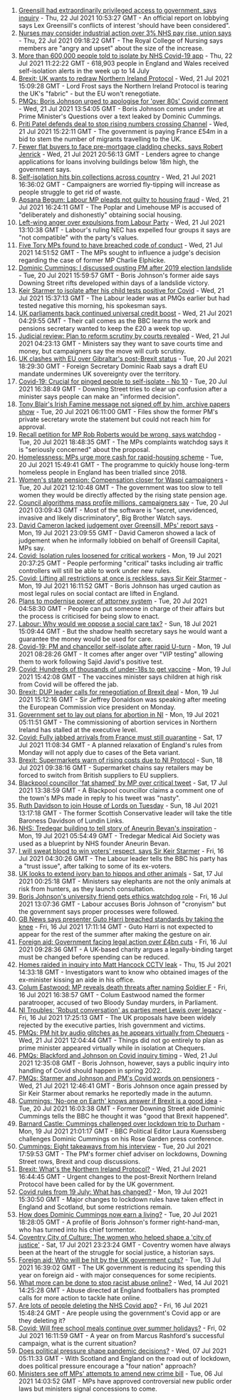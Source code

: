 1. [Greensill had extraordinarily privileged access to government, says inquiry](https://www.bbc.co.uk/news/uk-politics-57927390) - Thu, 22 Jul 2021 10:53:27 GMT - An official report on lobbying says Lex Greensill's conflicts of interest 'should have been considered".
2. [Nurses may consider industrial action over 3% NHS pay rise, union says](https://www.bbc.co.uk/news/health-57924271) - Thu, 22 Jul 2021 09:18:22 GMT - The Royal College of Nursing says members are "angry and upset" about the size of the increase.
3. [More than 600,000 people told to isolate by NHS Covid-19 app](https://www.bbc.co.uk/news/technology-57929162) - Thu, 22 Jul 2021 11:22:22 GMT - 618,903 people in England and Wales received self-isolation alerts in the week up to 14 July
4. [Brexit: UK wants to redraw Northern Ireland Protocol](https://www.bbc.co.uk/news/uk-politics-57911148) - Wed, 21 Jul 2021 15:09:28 GMT - Lord Frost says the Northern Ireland Protocol is tearing the UK's "fabric" - but the EU won't renegotiate.
5. [PMQs: Boris Johnson urged to apologise for 'over 80s' Covid comment](https://www.bbc.co.uk/news/uk-politics-57917172) - Wed, 21 Jul 2021 13:54:05 GMT - Boris Johnson comes under fire at Prime Minister's Questions over a text leaked by Dominic Cummings.
6. [Priti Patel defends deal to stop rising numbers crossing Channel](https://www.bbc.co.uk/news/uk-57916659) - Wed, 21 Jul 2021 15:22:11 GMT - The government is paying France £54m in a bid to stem the number of migrants travelling to the UK.
7. [Fewer flat buyers to face pre-mortgage cladding checks, says Robert Jenrick](https://www.bbc.co.uk/news/uk-politics-57918265) - Wed, 21 Jul 2021 20:56:13 GMT - Lenders agree to change applications for loans involving buildings below 18m high, the government says.
8. [Self-isolation hits bin collections across country](https://www.bbc.co.uk/news/uk-england-57908171) - Wed, 21 Jul 2021 16:36:02 GMT - Campaigners are worried fly-tipping will increase as people struggle to get rid of waste.
9. [Apsana Begum: Labour MP pleads not guilty to housing fraud](https://www.bbc.co.uk/news/uk-england-london-57921569) - Wed, 21 Jul 2021 16:24:11 GMT - The Poplar and Limehouse MP is accused of "deliberately and dishonestly" obtaining social housing.
10. [Left-wing anger over expulsions from Labour Party](https://www.bbc.co.uk/news/uk-politics-57909481) - Wed, 21 Jul 2021 13:10:38 GMT - Labour's ruling NEC has expelled four groups it says are "not compatible" with the party's values.
11. [Five Tory MPs found to have breached code of conduct](https://www.bbc.co.uk/news/uk-politics-57914664) - Wed, 21 Jul 2021 14:51:52 GMT - The MPs sought to influence a judge's decision regarding the case of former MP Charlie Elphicke.
12. [Dominic Cummings: I discussed ousting PM after 2019 election landslide](https://www.bbc.co.uk/news/uk-politics-57880118) - Tue, 20 Jul 2021 15:59:57 GMT - Boris Johnson's former aide says Downing Street rifts developed within days of a landslide victory.
13. [Keir Starmer to isolate after his child tests positive for Covid](https://www.bbc.co.uk/news/uk-politics-57918823) - Wed, 21 Jul 2021 15:37:13 GMT - The Labour leader was at PMQs earlier but had tested negative this morning, his spokesman says.
14. [UK parliaments back continued universal credit boost](https://www.bbc.co.uk/news/uk-politics-57909480) - Wed, 21 Jul 2021 04:29:55 GMT - Their call comes as the BBC learns the work and pensions secretary wanted to keep the £20 a week top up.
15. [Judicial review: Plan to reform scrutiny by courts revealed](https://www.bbc.co.uk/news/uk-57909168) - Wed, 21 Jul 2021 04:23:13 GMT - Ministers say they want to save courts time and money, but campaigners say the move will curb scrutiny.
16. [UK clashes with EU over Gibraltar's post-Brexit status](https://www.bbc.co.uk/news/uk-politics-57908376) - Tue, 20 Jul 2021 18:29:30 GMT - Foreign Secretary Dominic Raab says a draft EU mandate undermines UK sovereignty over the territory.
17. [Covid-19: Crucial for pinged people to self-isolate - No 10](https://www.bbc.co.uk/news/uk-57902213) - Tue, 20 Jul 2021 16:38:49 GMT - Downing Street tries to clear up confusion after a minister says people can make an "informed decision".
18. [Tony Blair's Irish Famine message not signed off by him, archive papers show](https://www.bbc.co.uk/news/uk-57894210) - Tue, 20 Jul 2021 06:11:00 GMT - Files show the former PM's private secretary wrote the statement but could not reach him for approval.
19. [Recall petition for MP Rob Roberts would be wrong, says watchdog](https://www.bbc.co.uk/news/uk-wales-politics-57900798) - Tue, 20 Jul 2021 18:48:35 GMT - The MPs complaints watchdog says it is "seriously concerned" about the proposal.
20. [Homelessness: MPs urge more cash for rapid-housing scheme](https://www.bbc.co.uk/news/uk-politics-57899758) - Tue, 20 Jul 2021 15:49:41 GMT - The programme to quickly house long-term homeless people in England has been trialled since 2018.
21. [Women's state pension: Compensation closer for Waspi campaigners](https://www.bbc.co.uk/news/business-57900320) - Tue, 20 Jul 2021 12:10:48 GMT - The government was too slow to tell women they would be directly affected by the rising state pension age.
22. [Council algorithms mass profile millions, campaigners say](https://www.bbc.co.uk/news/uk-57869647) - Tue, 20 Jul 2021 03:09:43 GMT - Most of the software is "secret, unevidenced, invasive and likely discriminatory", Big Brother Watch says.
23. [David Cameron lacked judgement over Greensill, MPs' report says](https://www.bbc.co.uk/news/business-57889549) - Mon, 19 Jul 2021 23:09:55 GMT - David Cameron showed a lack of judgement when he informally lobbied on behalf of Greensill Capital, MPs say.
24. [Covid: Isolation rules loosened for critical workers](https://www.bbc.co.uk/news/uk-57894392) - Mon, 19 Jul 2021 20:37:25 GMT - People performing "critical" tasks including air traffic controllers will still be able to work under new rules.
25. [Covid: Lifting all restrictions at once is reckless, says Sir Keir Starmer](https://www.bbc.co.uk/news/uk-politics-57886976) - Mon, 19 Jul 2021 16:11:52 GMT - Boris Johnson has urged caution as most legal rules on social contact are lifted in England.
26. [Plans to modernise power of attorney system](https://www.bbc.co.uk/news/uk-57897609) - Tue, 20 Jul 2021 04:58:30 GMT - People can put someone in charge of their affairs but the process is criticised for being slow to enact.
27. [Labour: Why would we oppose a social care tax?](https://www.bbc.co.uk/news/uk-politics-57879629) - Sun, 18 Jul 2021 15:09:44 GMT - But the shadow health secretary says he would want a guarantee the money would be used for care.
28. [Covid-19: PM and chancellor self-isolate after rapid U-turn](https://www.bbc.co.uk/news/uk-57879730) - Mon, 19 Jul 2021 08:28:26 GMT - It comes after anger over "VIP testing" allowing them to work following Sajid Javid's positive test.
29. [Covid: Hundreds of thousands of under-18s to get vaccine](https://www.bbc.co.uk/news/health-57885845) - Mon, 19 Jul 2021 15:42:08 GMT - The vaccines minister says children at high risk from Covid will be offered the jab.
30. [Brexit: DUP leader calls for renegotiation of Brexit deal](https://www.bbc.co.uk/news/uk-northern-ireland-57885367) - Mon, 19 Jul 2021 15:12:16 GMT - Sir Jeffrey Donaldson was speaking after meeting the European Commission vice president on Monday.
31. [Government set to lay out plans for abortion in NI](https://www.bbc.co.uk/news/uk-northern-ireland-57882472) - Mon, 19 Jul 2021 05:11:51 GMT - The commissioning of abortion services in Northern Ireland has stalled at the executive level.
32. [Covid: Fully jabbed arrivals from France must still quarantine](https://www.bbc.co.uk/news/uk-57869880) - Sat, 17 Jul 2021 11:08:34 GMT - A planned relaxation of England's rules from Monday will not apply due to cases of the Beta variant.
33. [Brexit: Supermarkets warn of rising costs due to NI Protocol](https://www.bbc.co.uk/news/uk-northern-ireland-57879007) - Sun, 18 Jul 2021 09:38:16 GMT - Supermarket chains say retailers may be forced to switch from British suppliers to EU suppliers.
34. [Blackpool councillor 'fat shamed' by MP over critical tweet](https://www.bbc.co.uk/news/uk-england-lancashire-57873811) - Sat, 17 Jul 2021 13:38:59 GMT - A Blackpool councillor claims a comment one of the town's MPs made in reply to his tweet was "nasty".
35. [Ruth Davidson to join House of Lords on Tuesday](https://www.bbc.co.uk/news/uk-scotland-scotland-politics-57880791) - Sun, 18 Jul 2021 13:17:18 GMT - The former Scottish Conservative leader will take the title Baroness Davidson of Lundin Links.
36. [NHS: Tredegar building to tell story of Aneurin Bevan's inspiration](https://www.bbc.co.uk/news/uk-wales-57802514) - Mon, 19 Jul 2021 05:54:49 GMT - Tredegar Medical Aid Society was used as a blueprint by NHS founder Aneurin Bevan.
37. [I will sweat blood to win voters' respect, says Sir Keir Starmer](https://www.bbc.co.uk/news/uk-politics-57848266) - Fri, 16 Jul 2021 04:30:26 GMT - The Labour leader tells the BBC his party has a "trust issue", after talking to some of its ex-voters.
38. [UK looks to extend ivory ban to hippos and other animals](https://www.bbc.co.uk/news/uk-politics-57867935) - Sat, 17 Jul 2021 00:25:18 GMT - Ministers say elephants are not the only animals at risk from hunters, as they launch consultation.
39. [Boris Johnson's university friend gets ethics watchdog role](https://www.bbc.co.uk/news/uk-politics-57860969) - Fri, 16 Jul 2021 13:07:36 GMT - Labour accuses Boris Johnson of "cronyism" but the government says proper processes were followed.
40. [GB News says presenter Guto Harri breached standards by taking the knee](https://www.bbc.co.uk/news/entertainment-arts-57862332) - Fri, 16 Jul 2021 17:11:14 GMT - Guto Harri is not expected to appear for the rest of the summer after making the gesture on air.
41. [Foreign aid: Government facing legal action over £4bn cuts](https://www.bbc.co.uk/news/uk-politics-57860963) - Fri, 16 Jul 2021 09:28:36 GMT - A UK-based charity argues a legally-binding target must be changed before spending can be reduced.
42. [Homes raided in inquiry into Matt Hancock CCTV leak](https://www.bbc.co.uk/news/uk-politics-57853164) - Thu, 15 Jul 2021 14:33:18 GMT - Investigators want to know who obtained images of the ex-minister kissing an aide in his office.
43. [Colum Eastwood: MP reveals death threats after naming Soldier F](https://www.bbc.co.uk/news/uk-northern-ireland-foyle-west-57863054) - Fri, 16 Jul 2021 16:38:57 GMT - Colum Eastwood named the former paratrooper, accused of two Bloody Sunday murders, in Parliament.
44. [NI Troubles: 'Robust conversation' as parties meet Lewis over legacy](https://www.bbc.co.uk/news/uk-northern-ireland-57858073) - Fri, 16 Jul 2021 17:25:13 GMT - The UK proposals have been widely rejected by the executive parties, Irish government and victims.
45. [PMQs: PM hit by audio glitches as he appears virtually from Chequers](https://www.bbc.co.uk/news/uk-politics-57917763) - Wed, 21 Jul 2021 12:04:44 GMT - Things did not go entirely to plan as prime minister appeared virtually while in isolation at Chequers.
46. [PMQs: Blackford and Johnson on Covid inquiry timing](https://www.bbc.co.uk/news/uk-politics-57917766) - Wed, 21 Jul 2021 12:35:08 GMT - Boris Johnson, however, says a public inquiry into handling of Covid should happen in spring 2022.
47. [PMQs: Starmer and Johnson and PM's Covid words on pensioners](https://www.bbc.co.uk/news/uk-politics-57917765) - Wed, 21 Jul 2021 12:46:41 GMT - Boris Johnson once again pressed by Sir Keir Starmer about remarks he reportedly made in the autumn.
48. [Cummings: 'No-one on Earth' knows answer if Brexit is a good idea](https://www.bbc.co.uk/news/uk-politics-57907893) - Tue, 20 Jul 2021 16:03:38 GMT - Former Downing Street aide Dominic Cummings tells the BBC he thought it was "good that Brexit happened".
49. [Barnard Castle: Cummings challenged over lockdown trip to Durham](https://www.bbc.co.uk/news/uk-politics-57894747) - Mon, 19 Jul 2021 21:01:17 GMT - BBC Political Editor Laura Kuenssberg challenges Dominic Cummings on his Rose Garden press conference.
50. [Cummings: Eight takeaways from his interview](https://www.bbc.co.uk/news/uk-politics-57882892) - Tue, 20 Jul 2021 17:59:53 GMT - The PM's former chief adviser on lockdowns, Downing Street rows, Brexit and coup discussions.
51. [Brexit: What's the Northern Ireland Protocol?](https://www.bbc.co.uk/news/explainers-53724381) - Wed, 21 Jul 2021 16:44:45 GMT - Urgent changes to the post-Brexit Northern Ireland Protocol have been called for by the UK government.
52. [Covid rules from 19 July: What has changed?](https://www.bbc.co.uk/news/explainers-52530518) - Mon, 19 Jul 2021 15:30:50 GMT - Major changes to lockdown rules have taken effect in England and Scotland, but some restrictions remain.
53. [How does Dominic Cummings now earn a living?](https://www.bbc.co.uk/news/uk-politics-49101464) - Tue, 20 Jul 2021 18:28:05 GMT - A profile of Boris Johnson's former right-hand-man, who has turned into his chief tormentor.
54. [Coventry City of Culture: The women who helped shape a 'city of justice'](https://www.bbc.co.uk/news/uk-england-coventry-warwickshire-57555779) - Sat, 17 Jul 2021 23:23:24 GMT - Coventry women have always been at the heart of the struggle for social justice, a historian says.
55. [Foreign aid: Who will be hit by the UK government cuts?](https://www.bbc.co.uk/news/57362816) - Tue, 13 Jul 2021 16:39:02 GMT - The UK government is reducing its spending this year on foreign aid - with major consequences for some recipients.
56. [What more can be done to stop racist abuse online?](https://www.bbc.co.uk/news/uk-politics-57820048) - Wed, 14 Jul 2021 14:25:28 GMT - Abuse directed at England footballers has prompted calls for more action to tackle hate online.
57. [Are lots of people deleting the NHS Covid app?](https://www.bbc.co.uk/news/57779371) - Fri, 16 Jul 2021 15:48:24 GMT - Are people using the government's Covid app or are they deleting it?
58. [Covid: Will free school meals continue over summer holidays?](https://www.bbc.co.uk/news/explainers-53053337) - Fri, 02 Jul 2021 16:11:59 GMT - A year on from Marcus Rashford's successful campaign, what is the current situation?
59. [Does political pressure shape pandemic decisions?](https://www.bbc.co.uk/news/uk-scotland-scotland-politics-57737414) - Wed, 07 Jul 2021 05:11:33 GMT - With Scotland and England on the road out of lockdown, does political pressure encourage a "four nation" approach?
60. [Ministers see off MPs' attempts to amend new crime bill](https://www.bbc.co.uk/news/uk-politics-57680917) - Tue, 06 Jul 2021 14:03:52 GMT - MPs have approved controversial new public order laws but ministers signal concessions to come.
